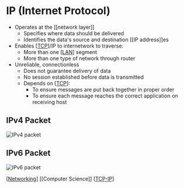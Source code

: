# IP (Internet Protocol)

- Operates at the [[network layer]]
  - Specifies where data should be delivered
  - Identifies the data's source and destination [[IP address]]es
- Enables [[TCP]]/IP to internetwork to traverse:
  - More than one [[LAN]] segment
  - More than one type of network through router
- Unreliable, connectionless
  - Does not guarantee delivery of data
  - No session established before data is transmitted
  - Depends on [[TCP]]:
    - To ensure messages are put back together in proper order
    - To ensure each message reaches the correct application on receiving host

## IPv4 Packet

![IPv4 packet](/assets/second-brain/2020-09-29-17-40-14.png)

## IPv6 Packet

![IPv6 packet](/assets/second-brain/2020-09-29-17-40-40.png)

[[Networking]] [[Computer Science]] [[TCP-IP]]

[//begin]: # "Autogenerated link references for markdown compatibility"
[network-layer]: network-layer "Network Layer (Layer 3)"
[ip-address]: ip-address "IP Address"
[tcp]: tcp "TCP (Transmission Control Protocol)"
[lan]: lan "LAN (Local Area Network)"
[networking]: networking "Networking"
[computer-science]: computer-science "Computer Science"
[tcp-ip]: tcp-ip "TCP/IP"
[//end]: # "Autogenerated link references"